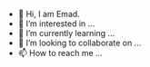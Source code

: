 - 👋 Hi, I am Emad.
- 👀 I’m interested in ...
- 🌱 I’m currently learning ...
- 💞️ I’m looking to collaborate on ...
- 📫 How to reach me ...


